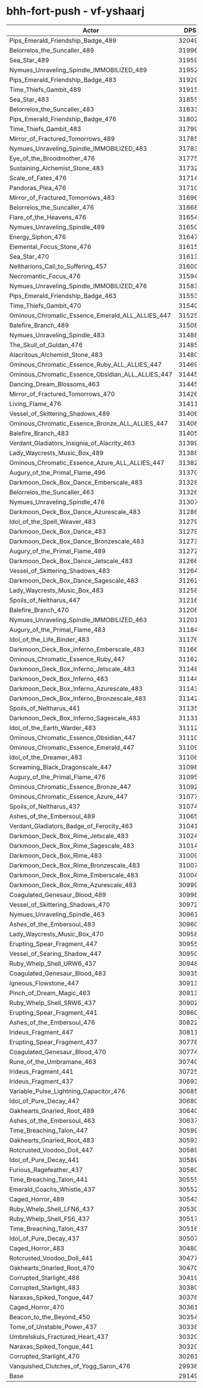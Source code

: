 # bhh-fort-push - vf-yshaarj
| Actor | DPS | Increase |
|---|:---:|:---:|
|Pips_Emerald_Friendship_Badge_489|320490|9.95%|
|Belorrelos_the_Suncaller_489|319965|9.77%|
|Sea_Star_489|319595|9.64%|
|Nymues_Unraveling_Spindle_IMMOBILIZED_489|319520|9.61%|
|Pips_Emerald_Friendship_Badge_483|319297|9.54%|
|Time_Thiefs_Gambit_489|319157|9.49%|
|Sea_Star_483|318558|9.28%|
|Belorrelos_the_Suncaller_483|318337|9.21%|
|Pips_Emerald_Friendship_Badge_476|318022|9.10%|
|Time_Thiefs_Gambit_483|317999|9.09%|
|Mirror_of_Fractured_Tomorrows_489|317856|9.04%|
|Nymues_Unraveling_Spindle_IMMOBILIZED_483|317839|9.04%|
|Eye_of_the_Broodmother_476|317757|9.01%|
|Sustaining_Alchemist_Stone_483|317321|8.86%|
|Scale_of_Fates_476|317147|8.80%|
|Pandoras_Plea_476|317109|8.79%|
|Mirror_of_Fractured_Tomorrows_483|316962|8.74%|
|Belorrelos_the_Suncaller_476|316682|8.64%|
|Flare_of_the_Heavens_476|316545|8.59%|
|Nymues_Unraveling_Spindle_489|316503|8.58%|
|Energy_Siphon_476|316479|8.57%|
|Elemental_Focus_Stone_476|316150|8.46%|
|Sea_Star_470|316131|8.45%|
|Neltharions_Call_to_Suffering_457|316000|8.41%|
|Necromantic_Focus_476|315949|8.39%|
|Nymues_Unraveling_Spindle_IMMOBILIZED_476|315831|8.35%|
|Pips_Emerald_Friendship_Badge_463|315537|8.25%|
|Time_Thiefs_Gambit_470|315402|8.20%|
|Ominous_Chromatic_Essence_Emerald_ALL_ALLIES_447|315258|8.15%|
|Balefire_Branch_489|315086|8.09%|
|Nymues_Unraveling_Spindle_483|314880|8.02%|
|The_Skull_of_Guldan_476|314851|8.01%|
|Alacritous_Alchemist_Stone_483|314808|8.00%|
|Ominous_Chromatic_Essence_Ruby_ALL_ALLIES_447|314693|7.96%|
|Ominous_Chromatic_Essence_Obsidian_ALL_ALLIES_447|314454|7.88%|
|Dancing_Dream_Blossoms_463|314452|7.88%|
|Mirror_of_Fractured_Tomorrows_470|314266|7.81%|
|Living_Flame_476|314113|7.76%|
|Vessel_of_Skittering_Shadows_489|314064|7.74%|
|Ominous_Chromatic_Essence_Bronze_ALL_ALLIES_447|314064|7.74%|
|Balefire_Branch_483|314059|7.74%|
|Verdant_Gladiators_Insignia_of_Alacrity_463|313999|7.72%|
|Lady_Waycrests_Music_Box_489|313884|7.68%|
|Ominous_Chromatic_Essence_Azure_ALL_ALLIES_447|313826|7.66%|
|Augury_of_the_Primal_Flame_496|313702|7.62%|
|Darkmoon_Deck_Box_Dance_Emberscale_483|313280|7.47%|
|Belorrelos_the_Suncaller_463|313260|7.47%|
|Nymues_Unraveling_Spindle_476|313073|7.40%|
|Darkmoon_Deck_Box_Dance_Azurescale_483|312868|7.33%|
|Idol_of_the_Spell_Weaver_483|312794|7.31%|
|Darkmoon_Deck_Box_Dance_483|312791|7.31%|
|Darkmoon_Deck_Box_Dance_Bronzescale_483|312731|7.29%|
|Augury_of_the_Primal_Flame_489|312723|7.28%|
|Darkmoon_Deck_Box_Dance_Jetscale_483|312668|7.26%|
|Vessel_of_Skittering_Shadows_483|312645|7.26%|
|Darkmoon_Deck_Box_Dance_Sagescale_483|312620|7.25%|
|Lady_Waycrests_Music_Box_483|312582|7.23%|
|Spoils_of_Neltharus_447|312161|7.09%|
|Balefire_Branch_470|312060|7.06%|
|Nymues_Unraveling_Spindle_IMMOBILIZED_463|312014|7.04%|
|Augury_of_the_Primal_Flame_483|311849|6.98%|
|Idol_of_the_Life_Binder_483|311767|6.96%|
|Darkmoon_Deck_Box_Inferno_Emberscale_483|311665|6.92%|
|Ominous_Chromatic_Essence_Ruby_447|311629|6.91%|
|Darkmoon_Deck_Box_Inferno_Jetscale_483|311481|6.86%|
|Darkmoon_Deck_Box_Inferno_483|311442|6.84%|
|Darkmoon_Deck_Box_Inferno_Azurescale_483|311438|6.84%|
|Darkmoon_Deck_Box_Inferno_Bronzescale_483|311426|6.84%|
|Spoils_of_Neltharus_441|311359|6.82%|
|Darkmoon_Deck_Box_Inferno_Sagescale_483|311312|6.80%|
|Idol_of_the_Earth_Warder_483|311125|6.73%|
|Ominous_Chromatic_Essence_Obsidian_447|311107|6.73%|
|Ominous_Chromatic_Essence_Emerald_447|311098|6.73%|
|Idol_of_the_Dreamer_483|311067|6.72%|
|Screaming_Black_Dragonscale_447|310988|6.69%|
|Augury_of_the_Primal_Flame_476|310951|6.68%|
|Ominous_Chromatic_Essence_Bronze_447|310920|6.66%|
|Ominous_Chromatic_Essence_Azure_447|310770|6.61%|
|Spoils_of_Neltharus_437|310741|6.60%|
|Ashes_of_the_Embersoul_489|310652|6.57%|
|Verdant_Gladiators_Badge_of_Ferocity_463|310410|6.49%|
|Darkmoon_Deck_Box_Rime_Jetscale_483|310246|6.43%|
|Darkmoon_Deck_Box_Rime_Sagescale_483|310143|6.40%|
|Darkmoon_Deck_Box_Rime_483|310091|6.38%|
|Darkmoon_Deck_Box_Rime_Bronzescale_483|310072|6.37%|
|Darkmoon_Deck_Box_Rime_Emberscale_483|310041|6.36%|
|Darkmoon_Deck_Box_Rime_Azurescale_483|309996|6.35%|
|Coagulated_Genesaur_Blood_489|309983|6.34%|
|Vessel_of_Skittering_Shadows_470|309723|6.25%|
|Nymues_Unraveling_Spindle_463|309610|6.22%|
|Ashes_of_the_Embersoul_483|309604|6.21%|
|Lady_Waycrests_Music_Box_470|309589|6.21%|
|Erupting_Spear_Fragment_447|309552|6.20%|
|Vessel_of_Searing_Shadow_447|309508|6.18%|
|Ruby_Whelp_Shell_URW6_437|309489|6.17%|
|Coagulated_Genesaur_Blood_483|309359|6.13%|
|Igneous_Flowstone_447|309138|6.05%|
|Pinch_of_Dream_Magic_463|309134|6.05%|
|Ruby_Whelp_Shell_SRW6_437|309025|6.01%|
|Erupting_Spear_Fragment_441|308609|5.87%|
|Ashes_of_the_Embersoul_476|308227|5.74%|
|Irideus_Fragment_447|308110|5.70%|
|Erupting_Spear_Fragment_437|307786|5.59%|
|Coagulated_Genesaur_Blood_470|307745|5.58%|
|Rune_of_the_Umbramane_463|307403|5.46%|
|Irideus_Fragment_441|307254|5.41%|
|Irideus_Fragment_437|306931|5.30%|
|Variable_Pulse_Lightning_Capacitor_476|306856|5.27%|
|Idol_of_Pure_Decay_447|306800|5.25%|
|Oakhearts_Gnarled_Root_489|306404|5.12%|
|Ashes_of_the_Embersoul_463|306371|5.10%|
|Time_Breaching_Talon_447|305991|4.97%|
|Oakhearts_Gnarled_Root_483|305932|4.95%|
|Rotcrusted_Voodoo_Doll_447|305896|4.94%|
|Idol_of_Pure_Decay_441|305891|4.94%|
|Furious_Ragefeather_437|305806|4.91%|
|Time_Breaching_Talon_441|305556|4.82%|
|Emerald_Coachs_Whistle_437|305527|4.81%|
|Caged_Horror_489|305435|4.78%|
|Ruby_Whelp_Shell_LFN6_437|305308|4.74%|
|Ruby_Whelp_Shell_FS6_437|305175|4.69%|
|Time_Breaching_Talon_437|305162|4.69%|
|Idol_of_Pure_Decay_437|305077|4.66%|
|Caged_Horror_483|304808|4.57%|
|Rotcrusted_Voodoo_Doll_441|304774|4.56%|
|Oakhearts_Gnarled_Root_470|304706|4.53%|
|Corrupted_Starlight_488|304198|4.36%|
|Corrupted_Starlight_483|303801|4.22%|
|Naraxas_Spiked_Tongue_447|303764|4.21%|
|Caged_Horror_470|303614|4.16%|
|Beacon_to_the_Beyond_450|303548|4.14%|
|Tome_of_Unstable_Power_437|303388|4.08%|
|Umbrelskuls_Fractured_Heart_437|303207|4.02%|
|Naraxas_Spiked_Tongue_441|303201|4.02%|
|Corrupted_Starlight_470|302616|3.82%|
|Vanquished_Clutches_of_Yogg_Saron_476|299366|2.70%|
|Base|291493|0.00%|
